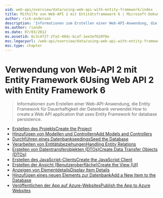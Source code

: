 ```yaml
---
uid: web-api/overview/data/using-web-api-with-entity-framework/index
title: Mithilfe von Web-API 2 mit Entitätsframework 6 | Microsoft-Dokumentation
author: rick-anderson
description: 'Informationen zum Erstellen einer Web-API-Anwendung, die Entity Framework für Dauerhaftigkeit der Datenbank verwendet.'
ms.author: riande
ms.date: 07/03/2012
ms.assetid: 6c3c4f27-2fa3-49dc-bcaf-1ee3ef620f8e
msc.legacyurl: /web-api/overview/data/using-web-api-with-entity-framework
msc.type: chapter
---
```

<a name="using-web-api-2-with-entity-framework-6"></a><span data-ttu-id="3e2fe-103">Verwendung von Web-API 2 mit Entity Framework 6</span><span class="sxs-lookup"><span data-stu-id="3e2fe-103">Using Web API 2 with Entity Framework 6</span></span>
====================
> <span data-ttu-id="3e2fe-104">Informationen zum Erstellen einer Web-API-Anwendung, die Entity Framework für Dauerhaftigkeit der Datenbank verwendet.</span><span class="sxs-lookup"><span data-stu-id="3e2fe-104">How to create a Web API application that uses Entity Framework for database persistence.</span></span>


- [<span data-ttu-id="3e2fe-105">Erstellen des Projekts</span><span class="sxs-lookup"><span data-stu-id="3e2fe-105">Create the Project</span></span>](part-1.md)
- [<span data-ttu-id="3e2fe-106">Hinzufügen von Modellen und Controllern</span><span class="sxs-lookup"><span data-stu-id="3e2fe-106">Add Models and Controllers</span></span>](part-2.md)
- [<span data-ttu-id="3e2fe-107">Durchführen eines Datenbankseedings</span><span class="sxs-lookup"><span data-stu-id="3e2fe-107">Seed the Database</span></span>](part-3.md)
- [<span data-ttu-id="3e2fe-108">Verarbeiten von Entitätsbeziehungen</span><span class="sxs-lookup"><span data-stu-id="3e2fe-108">Handling Entity Relations</span></span>](part-4.md)
- [<span data-ttu-id="3e2fe-109">Erstellen von Datentransferobjekten (DTOs)</span><span class="sxs-lookup"><span data-stu-id="3e2fe-109">Create Data Transfer Objects (DTOs)</span></span>](part-5.md)
- [<span data-ttu-id="3e2fe-110">Erstellen des JavaScript-Clients</span><span class="sxs-lookup"><span data-stu-id="3e2fe-110">Create the JavaScript Client</span></span>](part-6.md)
- [<span data-ttu-id="3e2fe-111">Erstellen der Ansicht (Benutzeroberfläche)</span><span class="sxs-lookup"><span data-stu-id="3e2fe-111">Create the View (UI)</span></span>](part-7.md)
- [<span data-ttu-id="3e2fe-112">Anzeigen von Elementdetails</span><span class="sxs-lookup"><span data-stu-id="3e2fe-112">Display Item Details</span></span>](part-8.md)
- [<span data-ttu-id="3e2fe-113">Hinzufügen eines neuen Elements zur Datenbank</span><span class="sxs-lookup"><span data-stu-id="3e2fe-113">Add a New Item to the Database</span></span>](part-9.md)
- [<span data-ttu-id="3e2fe-114">Veröffentlichen der App auf Azure-Websites</span><span class="sxs-lookup"><span data-stu-id="3e2fe-114">Publish the App to Azure Websites</span></span>](part-10.md)

